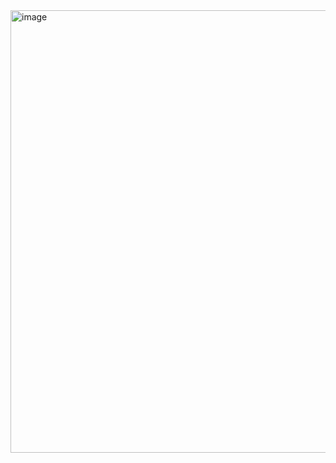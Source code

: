 <img width="708" alt="image" src="https://github.com/RevadiSundaram/ICodeThis-Projects/assets/47391816/c8ed197d-0adf-47a4-a2e0-f8a0c606cc73">
